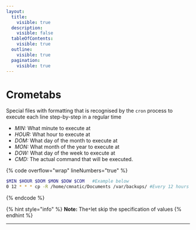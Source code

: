 ```yaml
---
layout:
  title:
    visible: true
  description:
    visible: false
  tableOfContents:
    visible: true
  outline:
    visible: true
  pagination:
    visible: true
---
```


# Crometabs

Special files with formatting that is recognised by the `cron` process to execute each line step-by-step in a regular time

* _MIN:_ What minute to execute at
* _HOUR:_ What hour to execute at
* _DOM:_ What day of the month to execute at
* _MON:_ What month of the year to execute at
* _DOW:_ What day of the week to execute at
* _CMD:_ The actual command that will be executed.

{% code overflow="wrap" lineNumbers="true" %}
```bash
$MIN $HOUR $DOM $MON $DOW $COM   #Example below
0 12 * * * cp -R /home/cmnatic/Documents /var/backups/ #Every 12 hours
```
{% endcode %}

{% hint style="info" %}
**Note:** The`*`let skip the specification of values
{% endhint %}

***


